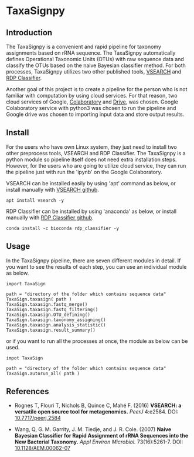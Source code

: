 
# TaxaSignpy

## Introduction

The TaxaSignpy is a convenient and rapid pipeline for taxonomy assignments based on rRNA sequence. The TaxaSignpy automatically defines Operational Taxonomic Units (OTUs) with raw sequence data and classify the OTUs based on the naive Bayesian classifier method. For both processes, TaxaSignpy utilizes two other published tools, [VSEARCH](https://github.com/torognes/vsearch/) and [RDP Classifier](http://rdp.cme.msu.edu/classifier/classifier.jsp).

Another goal of this project is to create a pipeline for the person who is not familiar with computation by using cloud services. For that reason, two cloud services of Google, [Colaboratory](https://colab.research.google.com/notebooks/intro.ipynb) and [Drive](https://www.google.com/drive/), was chosen. Google Colaboratory service with python3 was chosen to run the pipeline and Google drive was chosen to importing input data and store output results.

## Install

For the users who have own Linux system, they just need to install two other preprocess tools, VSEARCH and RDP Classifier. The TaxaSignpy is a python module so pipeline itself does not need extra installation steps. 
However, for the users who are going to utilize cloud service, they can run the pipeline just with run the 'ipynb' on the Google Colaboratory.

VSEARCH can be installed easily by using 'apt' command as below, or install manually with [VSEARCH github](https://github.com/torognes/vsearch/).

`apt install vsearch -y`

RDP Classifier can be installed by using 'anaconda' as below, or install manually with [RDP Classifier github](https://github.com/rdpstaff/classifier).

`conda install -c bioconda rdp_classifier -y`

## Usage
In the TaxaSignpy pipeline, there are seven different modules in detail. If you want to see the results of each step, you can use an individual module as below.

```
import TaxaSign

path = "directory of the folder which contains sequence data"
TaxaSign.taxasign( path )
TaxaSign.taxasign.fastq_merge()
TaxaSign.taxasign.fastq_filtering()
TaxaSign.taxasign.OTU_defining()
TaxaSign.taxasign.taxonomy_assigning()
TaxaSign.taxasign.analysis_statistic()
TaxaSign.taxasign.result_summary()
```

or if you want to run all the processes at once, the module as below can be used.

```
impot TaxaSign

path = "directory of the folder which contains sequence data"
TaxaSign.autorun_all( path )
```

## References

* Rognes T, Flouri T, Nichols B, Quince C, Mahé F. (2016)
**VSEARCH: a versatile open source tool for metagenomics.** *PeerJ* 4:e2584. DOI: [10.7717/peerj.2584](https://peerj.com/articles/2584/)

* Wang, Q, G. M. Garrity, J. M. Tiedje, and J. R. Cole. (2007)
**Naive Bayesian Classifier for Rapid Assignment of rRNA Sequences into the New Bacterial Taxonomy.** *Appl Environ Microbiol.* 73(16):5261-7. DOI: [10.1128/AEM.00062-07](https://aem.asm.org/content/73/16/5261.short)

